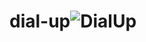 # dial-up![DialUp](https://github.com/pointless-code/dial-up/assets/18129171/944cffc7-fb29-49d5-afcc-4a57df8b121b)
